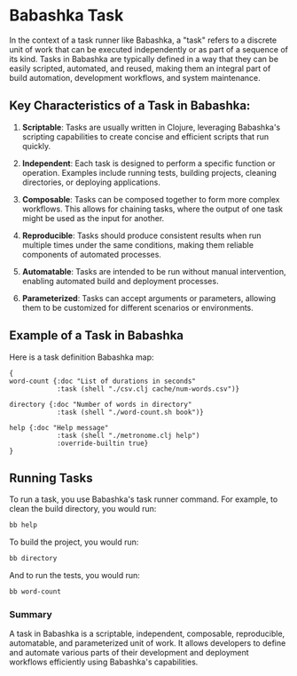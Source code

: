 # Babashka Task

In the context of a task runner like Babashka, a "task" refers to a discrete unit of work that can be executed independently or as part of a sequence of its kind. Tasks in Babashka are typically defined in a way that they can be easily scripted, automated, and reused, making them an integral part of build automation, development workflows, and system maintenance.

## Key Characteristics of a Task in Babashka:

1. **Scriptable**: Tasks are usually written in Clojure, leveraging Babashka's scripting capabilities to create concise and efficient scripts that run quickly.
   
2. **Independent**: Each task is designed to perform a specific function or operation. Examples include running tests, building projects, cleaning directories, or deploying applications.

3. **Composable**: Tasks can be composed together to form more complex workflows. This allows for chaining tasks, where the output of one task might be used as the input for another.

4. **Reproducible**: Tasks should produce consistent results when run multiple times under the same conditions, making them reliable components of automated processes.

5. **Automatable**: Tasks are intended to be run without manual intervention, enabling automated build and deployment processes.

6. **Parameterized**: Tasks can accept arguments or parameters, allowing them to be customized for different scenarios or environments.

## Example of a Task in Babashka

Here is a task definition Babashka map:

```
{
word-count {:doc "List of durations in seconds"
            :task (shell "./csv.clj cache/num-words.csv")}

directory {:doc "Number of words in directory"
            :task (shell "./word-count.sh book")}

help {:doc "Help message"
            :task (shell "./metronome.clj help")
            :override-builtin true}
}
```

## Running Tasks

To run a task, you use Babashka's task runner command. For example, to clean the build directory, you would run:

```sh
bb help
```

To build the project, you would run:

```sh
bb directory
```

And to run the tests, you would run:

```sh
bb word-count
```

### Summary

A task in Babashka is a scriptable, independent, composable, reproducible, automatable, and parameterized unit of work. It allows developers to define and automate various parts of their development and deployment workflows efficiently using Babashka's capabilities.